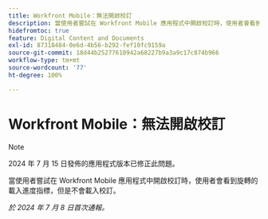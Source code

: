 ```yaml
---
title: Workfront Mobile：無法開啟校訂
description: 當使用者嘗試在 Workfront Mobile 應用程式中開啟校訂時，使用者會看到旋轉的載入進度指標，但是不會載入校訂。
hidefromtoc: true
feature: Digital Content and Documents
exl-id: 87318484-0e6d-4b56-b292-fef10fc9159a
source-git-commit: 18d44b25277610942a68227b9a3a9c17c874b966
workflow-type: tm+mt
source-wordcount: '77'
ht-degree: 100%

---
```


# Workfront Mobile：無法開啟校訂

>[!NOTE]
>
>2024 年 7 月 15 日發佈的應用程式版本已修正此問題。

當使用者嘗試在 Workfront Mobile 應用程式中開啟校訂時，使用者會看到旋轉的載入進度指標，但是不會載入校訂。

_於 2024 年 7 月 8 日首次通報。_

